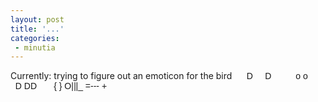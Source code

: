 ```yaml
---
layout: post
title: '...'
categories:
 - minutia
---
```


Currently: trying to figure out an emoticon for the bird<font face="Arial">
&nbsp;&nbsp;&nbsp;&nbsp;&nbsp;D
&nbsp;&nbsp;&nbsp;&nbsp;D&nbsp;&nbsp;&nbsp;&nbsp;&nbsp;&nbsp;&nbsp;&nbsp;&nbsp;&nbsp;o&nbsp;o
&nbsp;&nbsp;D&nbsp;DD&nbsp;&nbsp;&nbsp;&nbsp;&nbsp;&nbsp;&nbsp;{&nbsp;}
O|_|_|_&nbsp;=---&nbsp;+</font>

